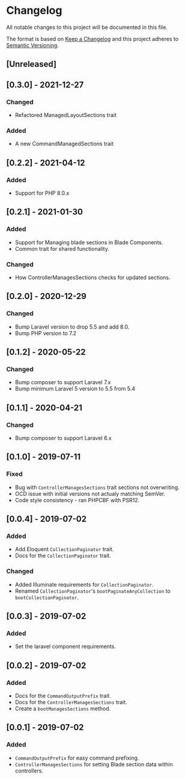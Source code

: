 # Changelog

All notable changes to this project will be documented in this file.

The format is based on [Keep a Changelog](http://keepachangelog.com/en/1.0.0/)
and this project adheres to [Semantic Versioning](http://semver.org/spec/v2.0.0.html).

## [Unreleased]

## [0.3.0] - 2021-12-27
### Changed
- Refactored ManagedLayoutSections trait

### Added
- A new CommandManagedSections trait

## [0.2.2] - 2021-04-12
### Added
- Support for PHP 8.0.x

## [0.2.1] - 2021-01-30
### Added
- Support for Managing blade sections in Blade Components.
- Common trait for shared functionality.

### Changed
- How ControllerManagesSections checks for updated sections.

## [0.2.0] - 2020-12-29
### Changed
- Bump Laravel version to drop 5.5 and add 8.0.
- Bump PHP version to 7.2

## [0.1.2] - 2020-05-22
### Changed
- Bump composer to support Laravel 7.x
- Bump minimum Laravel 5 version to 5.5 from 5.4

## [0.1.1] - 2020-04-21
### Changed
- Bump composer to support Laravel 6.x

## [0.1.0] - 2019-07-11
### Fixed
- Bug with `ControllerManagesSections` trait sections not overwriting.
- OCD issue with initial versions not actualy matching SemVer.
- Code style consistency - ran PHPCBF with PSR12.

## [0.0.4] - 2019-07-02
### Added
- Add Eloquent `CollectionPaginator` trait.
- Docs for the `CollectionPaginator` trait.

### Changed
- Added Illuminate requirements for `CollectionPaginator`.
- Renamed `CollectionPaginator`'s `bootPaginateAnyCollection` to `bootCollectionPaginator`.

## [0.0.3] - 2019-07-02
### Added
- Set the laravel component requirements.

## [0.0.2] - 2019-07-02
### Added
- Docs for the `CommandOutputPrefix` trait.
- Docs for the `ControllerManagesSections` trait.
- Create a `bootManagesSections` method.

## [0.0.1] - 2019-07-02
### Added
- `CommandOutputPrefix` for easy command prefixing.
- `ControllerManagesSections` for setting Blade section data within controllers.
